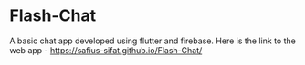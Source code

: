 # Flash-Chat

A basic chat app developed using flutter and firebase. Here is the link to the web app - https://safius-sifat.github.io/Flash-Chat/
